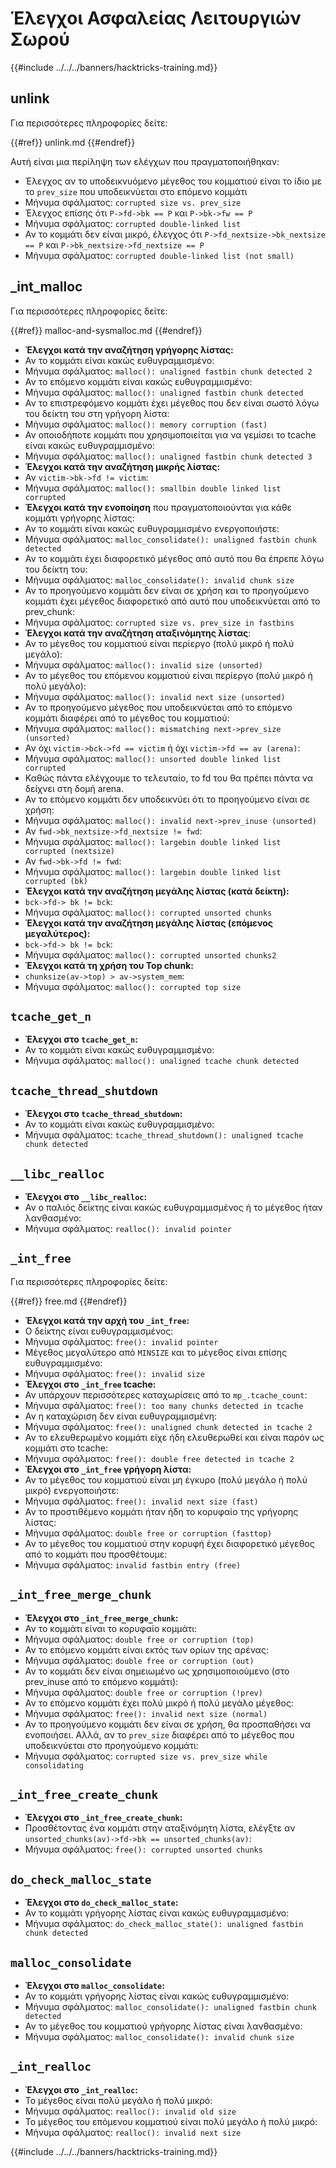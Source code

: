 # Έλεγχοι Ασφαλείας Λειτουργιών Σωρού

{{#include ../../../banners/hacktricks-training.md}}

## unlink

Για περισσότερες πληροφορίες δείτε:

{{#ref}}
unlink.md
{{#endref}}

Αυτή είναι μια περίληψη των ελέγχων που πραγματοποιήθηκαν:

- Έλεγχος αν το υποδεικνυόμενο μέγεθος του κομματιού είναι το ίδιο με το `prev_size` που υποδεικνύεται στο επόμενο κομμάτι
- Μήνυμα σφάλματος: `corrupted size vs. prev_size`
- Έλεγχος επίσης ότι `P->fd->bk == P` και `P->bk->fw == P`
- Μήνυμα σφάλματος: `corrupted double-linked list`
- Αν το κομμάτι δεν είναι μικρό, έλεγχος ότι `P->fd_nextsize->bk_nextsize == P` και `P->bk_nextsize->fd_nextsize == P`
- Μήνυμα σφάλματος: `corrupted double-linked list (not small)`

## \_int_malloc

Για περισσότερες πληροφορίες δείτε:

{{#ref}}
malloc-and-sysmalloc.md
{{#endref}}

- **Έλεγχοι κατά την αναζήτηση γρήγορης λίστας:**
- Αν το κομμάτι είναι κακώς ευθυγραμμισμένο:
- Μήνυμα σφάλματος: `malloc(): unaligned fastbin chunk detected 2`
- Αν το επόμενο κομμάτι είναι κακώς ευθυγραμμισμένο:
- Μήνυμα σφάλματος: `malloc(): unaligned fastbin chunk detected`
- Αν το επιστρεφόμενο κομμάτι έχει μέγεθος που δεν είναι σωστό λόγω του δείκτη του στη γρήγορη λίστα:
- Μήνυμα σφάλματος: `malloc(): memory corruption (fast)`
- Αν οποιοδήποτε κομμάτι που χρησιμοποιείται για να γεμίσει το tcache είναι κακώς ευθυγραμμισμένο:
- Μήνυμα σφάλματος: `malloc(): unaligned fastbin chunk detected 3`
- **Έλεγχοι κατά την αναζήτηση μικρής λίστας:**
- Αν `victim->bk->fd != victim`:
- Μήνυμα σφάλματος: `malloc(): smallbin double linked list corrupted`
- **Έλεγχοι κατά την ενοποίηση** που πραγματοποιούνται για κάθε κομμάτι γρήγορης λίστας:
- Αν το κομμάτι είναι κακώς ευθυγραμμισμένο ενεργοποιήστε:
- Μήνυμα σφάλματος: `malloc_consolidate(): unaligned fastbin chunk detected`
- Αν το κομμάτι έχει διαφορετικό μέγεθος από αυτό που θα έπρεπε λόγω του δείκτη του:
- Μήνυμα σφάλματος: `malloc_consolidate(): invalid chunk size`
- Αν το προηγούμενο κομμάτι δεν είναι σε χρήση και το προηγούμενο κομμάτι έχει μέγεθος διαφορετικό από αυτό που υποδεικνύεται από το prev_chunk:
- Μήνυμα σφάλματος: `corrupted size vs. prev_size in fastbins`
- **Έλεγχοι κατά την αναζήτηση αταξινόμητης λίστας**:
- Αν το μέγεθος του κομματιού είναι περίεργο (πολύ μικρό ή πολύ μεγάλο):
- Μήνυμα σφάλματος: `malloc(): invalid size (unsorted)`
- Αν το μέγεθος του επόμενου κομματιού είναι περίεργο (πολύ μικρό ή πολύ μεγάλο):
- Μήνυμα σφάλματος: `malloc(): invalid next size (unsorted)`
- Αν το προηγούμενο μέγεθος που υποδεικνύεται από το επόμενο κομμάτι διαφέρει από το μέγεθος του κομματιού:
- Μήνυμα σφάλματος: `malloc(): mismatching next->prev_size (unsorted)`
- Αν όχι `victim->bck->fd == victim` ή όχι `victim->fd == av (arena)`:
- Μήνυμα σφάλματος: `malloc(): unsorted double linked list corrupted`
- Καθώς πάντα ελέγχουμε το τελευταίο, το fd του θα πρέπει πάντα να δείχνει στη δομή arena.
- Αν το επόμενο κομμάτι δεν υποδεικνύει ότι το προηγούμενο είναι σε χρήση:
- Μήνυμα σφάλματος: `malloc(): invalid next->prev_inuse (unsorted)`
- Αν `fwd->bk_nextsize->fd_nextsize != fwd`:
- Μήνυμα σφάλματος: `malloc(): largebin double linked list corrupted (nextsize)`
- Αν `fwd->bk->fd != fwd`:
- Μήνυμα σφάλματος: `malloc(): largebin double linked list corrupted (bk)`
- **Έλεγχοι κατά την αναζήτηση μεγάλης λίστας (κατά δείκτη):**
- `bck->fd-> bk != bck`:
- Μήνυμα σφάλματος: `malloc(): corrupted unsorted chunks`
- **Έλεγχοι κατά την αναζήτηση μεγάλης λίστας (επόμενος μεγαλύτερος):**
- `bck->fd-> bk != bck`:
- Μήνυμα σφάλματος: `malloc(): corrupted unsorted chunks2`
- **Έλεγχοι κατά τη χρήση του Top chunk:**
- `chunksize(av->top) > av->system_mem`:
- Μήνυμα σφάλματος: `malloc(): corrupted top size`

## `tcache_get_n`

- **Έλεγχοι στο `tcache_get_n`:**
- Αν το κομμάτι είναι κακώς ευθυγραμμισμένο:
- Μήνυμα σφάλματος: `malloc(): unaligned tcache chunk detected`

## `tcache_thread_shutdown`

- **Έλεγχοι στο `tcache_thread_shutdown`:**
- Αν το κομμάτι είναι κακώς ευθυγραμμισμένο:
- Μήνυμα σφάλματος: `tcache_thread_shutdown(): unaligned tcache chunk detected`

## `__libc_realloc`

- **Έλεγχοι στο `__libc_realloc`:**
- Αν ο παλιός δείκτης είναι κακώς ευθυγραμμισμένος ή το μέγεθος ήταν λανθασμένο:
- Μήνυμα σφάλματος: `realloc(): invalid pointer`

## `_int_free`

Για περισσότερες πληροφορίες δείτε:

{{#ref}}
free.md
{{#endref}}

- **Έλεγχοι κατά την αρχή του `_int_free`:**
- Ο δείκτης είναι ευθυγραμμισμένος:
- Μήνυμα σφάλματος: `free(): invalid pointer`
- Μέγεθος μεγαλύτερο από `MINSIZE` και το μέγεθος είναι επίσης ευθυγραμμισμένο:
- Μήνυμα σφάλματος: `free(): invalid size`
- **Έλεγχοι στο `_int_free` tcache:**
- Αν υπάρχουν περισσότερες καταχωρίσεις από το `mp_.tcache_count`:
- Μήνυμα σφάλματος: `free(): too many chunks detected in tcache`
- Αν η καταχώριση δεν είναι ευθυγραμμισμένη:
- Μήνυμα σφάλματος: `free(): unaligned chunk detected in tcache 2`
- Αν το ελευθερωμένο κομμάτι είχε ήδη ελευθερωθεί και είναι παρόν ως κομμάτι στο tcache:
- Μήνυμα σφάλματος: `free(): double free detected in tcache 2`
- **Έλεγχοι στο `_int_free` γρήγορη λίστα:**
- Αν το μέγεθος του κομματιού είναι μη έγκυρο (πολύ μεγάλο ή πολύ μικρό) ενεργοποιήστε:
- Μήνυμα σφάλματος: `free(): invalid next size (fast)`
- Αν το προστιθέμενο κομμάτι ήταν ήδη το κορυφαίο της γρήγορης λίστας:
- Μήνυμα σφάλματος: `double free or corruption (fasttop)`
- Αν το μέγεθος του κομματιού στην κορυφή έχει διαφορετικό μέγεθος από το κομμάτι που προσθέτουμε:
- Μήνυμα σφάλματος: `invalid fastbin entry (free)`

## **`_int_free_merge_chunk`**

- **Έλεγχοι στο `_int_free_merge_chunk`:**
- Αν το κομμάτι είναι το κορυφαίο κομμάτι:
- Μήνυμα σφάλματος: `double free or corruption (top)`
- Αν το επόμενο κομμάτι είναι εκτός των ορίων της αρένας:
- Μήνυμα σφάλματος: `double free or corruption (out)`
- Αν το κομμάτι δεν είναι σημειωμένο ως χρησιμοποιούμενο (στο prev_inuse από το επόμενο κομμάτι):
- Μήνυμα σφάλματος: `double free or corruption (!prev)`
- Αν το επόμενο κομμάτι έχει πολύ μικρό ή πολύ μεγάλο μέγεθος:
- Μήνυμα σφάλματος: `free(): invalid next size (normal)`
- Αν το προηγούμενο κομμάτι δεν είναι σε χρήση, θα προσπαθήσει να ενοποιήσει. Αλλά, αν το `prev_size` διαφέρει από το μέγεθος που υποδεικνύεται στο προηγούμενο κομμάτι:
- Μήνυμα σφάλματος: `corrupted size vs. prev_size while consolidating`

## **`_int_free_create_chunk`**

- **Έλεγχοι στο `_int_free_create_chunk`:**
- Προσθέτοντας ένα κομμάτι στην αταξινόμητη λίστα, ελέγξτε αν `unsorted_chunks(av)->fd->bk == unsorted_chunks(av)`:
- Μήνυμα σφάλματος: `free(): corrupted unsorted chunks`

## `do_check_malloc_state`

- **Έλεγχοι στο `do_check_malloc_state`:**
- Αν το κομμάτι γρήγορης λίστας είναι κακώς ευθυγραμμισμένο:
- Μήνυμα σφάλματος: `do_check_malloc_state(): unaligned fastbin chunk detected`

## `malloc_consolidate`

- **Έλεγχοι στο `malloc_consolidate`:**
- Αν το κομμάτι γρήγορης λίστας είναι κακώς ευθυγραμμισμένο:
- Μήνυμα σφάλματος: `malloc_consolidate(): unaligned fastbin chunk detected`
- Αν το μέγεθος του κομματιού γρήγορης λίστας είναι λανθασμένο:
- Μήνυμα σφάλματος: `malloc_consolidate(): invalid chunk size`

## `_int_realloc`

- **Έλεγχοι στο `_int_realloc`:**
- Το μέγεθος είναι πολύ μεγάλο ή πολύ μικρό:
- Μήνυμα σφάλματος: `realloc(): invalid old size`
- Το μέγεθος του επόμενου κομματιού είναι πολύ μεγάλο ή πολύ μικρό:
- Μήνυμα σφάλματος: `realloc(): invalid next size`

{{#include ../../../banners/hacktricks-training.md}}

